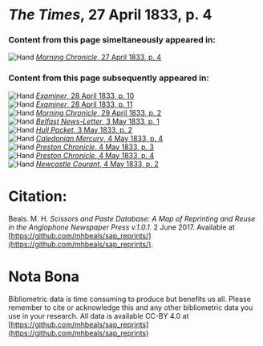 # *The Times*, 27 April 1833, p. 4  
  
### Content from this page simeltaneously appeared in:  
![Hand](http://scissorsandpaste.net/wp-content/uploads/2017/06/smallhandpointer.png) [*Morning Chronicle*, 27 April 1833, p. 4](https://mhbeals.github.io/sap_html/Morning-Chronicle/Morning-Chronicle-27-April-1833-p-4)  
  
### Content from this page subsequently appeared in:  
![Hand](http://scissorsandpaste.net/wp-content/uploads/2017/06/smallhandpointer.png) [*Examiner*, 28 April 1833, p. 10](https://mhbeals.github.io/sap_html/Examiner/Examiner-28-April-1833-p-10)  
![Hand](http://scissorsandpaste.net/wp-content/uploads/2017/06/smallhandpointer.png) [*Examiner*, 28 April 1833, p. 11](https://mhbeals.github.io/sap_html/Examiner/Examiner-28-April-1833-p-11)  
![Hand](http://scissorsandpaste.net/wp-content/uploads/2017/06/smallhandpointer.png) [*Morning Chronicle*, 29 April 1833, p. 2](https://mhbeals.github.io/sap_html/Morning-Chronicle/Morning-Chronicle-29-April-1833-p-2)  
![Hand](http://scissorsandpaste.net/wp-content/uploads/2017/06/smallhandpointer.png) [*Belfast News-Letter*, 3 May 1833, p. 1](https://mhbeals.github.io/sap_html/Belfast-News-Letter/Belfast-News-Letter-3-May-1833-p-1)  
![Hand](http://scissorsandpaste.net/wp-content/uploads/2017/06/smallhandpointer.png) [*Hull Packet*, 3 May 1833, p. 2](https://mhbeals.github.io/sap_html/Hull-Packet/Hull-Packet-3-May-1833-p-2)  
![Hand](http://scissorsandpaste.net/wp-content/uploads/2017/06/smallhandpointer.png) [*Caledonian Mercury*, 4 May 1833, p. 4](https://mhbeals.github.io/sap_html/Caledonian-Mercury/Caledonian-Mercury-4-May-1833-p-4)  
![Hand](http://scissorsandpaste.net/wp-content/uploads/2017/06/smallhandpointer.png) [*Preston Chronicle*, 4 May 1833, p. 3](https://mhbeals.github.io/sap_html/Preston-Chronicle/Preston-Chronicle-4-May-1833-p-3)  
![Hand](http://scissorsandpaste.net/wp-content/uploads/2017/06/smallhandpointer.png) [*Preston Chronicle*, 4 May 1833, p. 4](https://mhbeals.github.io/sap_html/Preston-Chronicle/Preston-Chronicle-4-May-1833-p-4)  
![Hand](http://scissorsandpaste.net/wp-content/uploads/2017/06/smallhandpointer.png) [*Newcastle Courant*, 4 May 1833, p. 2](https://mhbeals.github.io/sap_html/Newcastle-Courant/Newcastle-Courant-4-May-1833-p-2)  


# Citation: 

Beals. M. H. *Scissors and Paste Database: A Map of Reprinting and Reuse in the Anglophone Newspaper Press v.1.0.1.* 2 June 2017. Available at [https://github.com/mhbeals/sap_reprints/](https://github.com/mhbeals/sap_reprints/). 

# Nota Bona

Bibliometric data is time consuming to produce but benefits us all. Please remember to cite or acknowledge this and any other bibliometric data you use in your research. All data is available CC-BY 4.0 at [https://github.com/mhbeals/sap_reprints](https://github.com/mhbeals/sap_reprints)